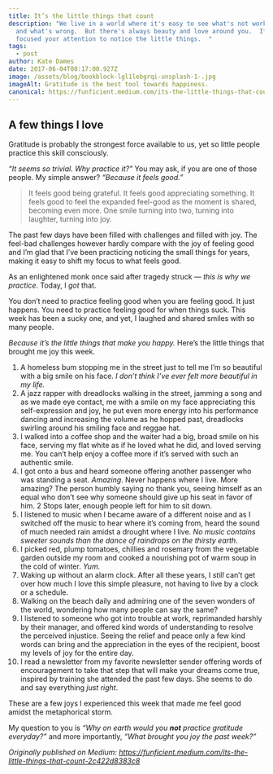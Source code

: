 ```yaml
---
title: It’s the little things that count
description: "We live in a world where it's easy to see what's not working well
  and what's wrong.  But there's always beauty and love around you.  If only you
  focused your attention to notice the little things.  "
tags:
  - post
author: Kate Dames
date: 2017-06-04T08:17:00.927Z
image: /assets/blog/bookblock-lgl1lebgrqi-unsplash-1-.jpg
imageAlt: Gratitude is the best tool towards happiness.
canonical: https://funficient.medium.com/its-the-little-things-that-count-2c422d8383c8
---
```



## A few things I love

Gratitude is probably the strongest force available to us, yet so little people practice this skill consciously.

*“It seems so trivial. Why practice it?”* You may ask, if you are one of those people. My simple answer? *“Because it feels good.”*

> It feels good being grateful. It feels good appreciating something. It feels good to feel the expanded feel-good as the moment is shared, becoming even more. One smile turning into two, turning into laughter, turning into joy.

The past few days have been filled with challenges and filled with joy. The feel-bad challenges however hardly compare with the joy of feeling good and I’m glad that I’ve been practicing noticing the small things for years, making it easy to shift my focus to what feels good.

As an enlightened monk once said after tragedy struck — *this is why we practice*. Today, I *got* that.

You don’t need to practice feeling good when you are feeling good. It just happens. You need to practice feeling good for when things suck. This week has been a sucky one, and yet, I laughed and shared smiles with so many people.

*Because it’s the little things that make you happy.* Here’s the little things that brought me joy this week.

1. A homeless bum stopping me in the street just to tell me I’m so beautiful with a big smile on his face. *I don’t think I’ve ever felt more beautiful in my life.*
2. A jazz rapper with dreadlocks walking in the street, jamming a song and as we made eye contact, me with a smile on my face appreciating this self-expression and joy, he put even more energy into his performance dancing and increasing the volume as he hopped past, dreadlocks swirling around his smiling face and reggae hat.
3. I walked into a coffee shop and the waiter had a big, broad smile on his face, serving my flat white as if he loved what he did, and loved serving me. You can’t help enjoy a coffee more if it’s served with such an authentic smile.
4. I got onto a bus and heard someone offering another passenger who was standing a seat. *Amazing*. Never happens where I live. More amazing? The person humbly saying no thank you, seeing himself as an equal who don’t see why someone should give up his seat in favor of him. 2 Stops later, enough people left for him to sit down.
5. I listened to music when I became aware of a different noise and as I switched off the music to hear where it’s coming from, heard the sound of much needed rain amidst a drought where I live. *No music contains sweeter sounds than the dance of raindrops on the thirsty earth.*
6. I picked red, plump tomatoes, chillies and rosemary from the vegetable garden outside my room and cooked a nourishing pot of warm soup in the cold of winter. *Yum.*
7. Waking up without an alarm clock. After all these years, I *still* can’t get over how much I love this simple pleasure, not having to live by a clock or a schedule.
8. Walking on the beach daily and admiring one of the seven wonders of the world, wondering how many people can say the same?
9. I listened to someone who got into trouble at work, reprimanded harshly by their manager, and offered kind words of understanding to resolve the perceived injustice. Seeing the relief and peace only a few kind words can bring and the appreciation in the eyes of the recipient, boost my levels of joy for the entire day.
10. I read a newsletter from my favorite newsletter sender offering words of encouragement to take that step that will make your dreams come true, inspired by training she attended the past few days. She seems to do and say everything *just right*.

These are a few joys I experienced this week that made me feel good amidst the metaphorical storm.

My question to you is *“Why on earth would you **not** practice gratitude everyday?”* and more importantly, *“What brought you joy the past week?”*





*Originally published on Medium: https://funficient.medium.com/its-the-little-things-that-count-2c422d8383c8*